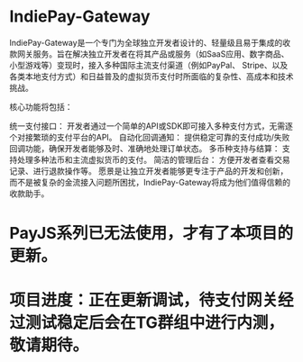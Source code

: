 # IndiePay-Gateway

IndiePay-Gateway是一个专门为全球独立开发者设计的、轻量级且易于集成的收款网关服务。旨在解决独立开发者在将其产品或服务（如SaaS应用、数字商品、小型游戏等）变现时，接入多种国际主流支付渠道（例如PayPal、 Stripe、以及各类本地支付方式）和日益普及的虚拟货币支付时所面临的复杂性、高成本和技术挑战。

核心功能将包括：

统一支付接口： 开发者通过一个简单的API或SDK即可接入多种支付方式，无需逐个对接繁琐的支付平台的API。
自动化回调通知： 提供稳定可靠的支付成功/失败回调功能，确保开发者能够及时、准确地处理订单状态。
多币种支持与结算： 支持处理多种法币和主流虚拟货币的支付。
简洁的管理后台： 方便开发者查看交易记录、进行退款操作等。
愿景是让独立开发者能够更专注于产品的开发和创新，而不是被复杂的金流接入问题所困扰，IndiePay-Gateway将成为他们值得信赖的收款助手。

# PayJS系列已无法使用，才有了本项目的更新。

# 项目进度：正在更新调试，待支付网关经过测试稳定后会在TG群组中进行内测，敬请期待。
